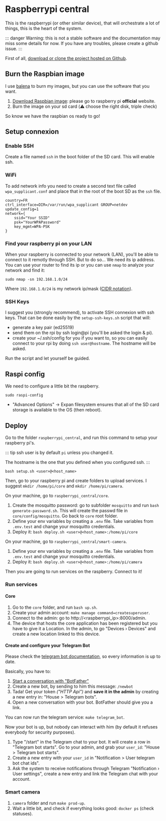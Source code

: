 # Raspberrypi central
This is the raspberrypi (or other similar device), that will orchestrate a lot of things, this is the heart of the system.

::: danger
Warning: this is not a stable software and the documentation may miss some details for now. If you have any troubles, please create a github issue.
:::

First of all, [download or clone the project hosted on Github](https://github.com/mxmaxime/mx-tech-house).

## Burn the Raspbian image
I use [balena](https://www.balena.io/etcher/) to burn my images, but you can use the software that you want.

1. [Download Raspbian image](https://www.raspberrypi.org/): please go to raspberry pi **official** website.
2. Burn the image on your sd card (:warning: choose the right disk, triple check)

So know we have the raspbian os ready to go!

## Setup connexion
### Enable SSH
Create a file named `ssh` in the boot folder of the SD card. This will enable ssh.

### WiFi
To add network info you need to create a second text file called `wpa_supplicant.conf` and place that in the root of the boot SD as the `ssh` file.

```
country=FR
ctrl_interface=DIR=/var/run/wpa_supplicant GROUP=netdev
update_config=1
network={
    ssid="Your SSID"
    psk="YourWPAPassword"
    key_mgmt=WPA-PSK
}
```

### Find your raspberry pi on your LAN
When your raspberry is connected to your network (LAN), you'll be able to connect to it remotly through SSH. But to do so... We need its ip address. You can use your router to find its ip or you can use `nmap` to analyze your network and find it:
```
sudo nmap -sn 192.168.1.0/24
```
Where `192.168.1.0/24` is my network ip/mask ([CIDR notation](https://en.wikipedia.org/wiki/Classless_Inter-Domain_Routing)).

### SSH Keys
I suggest you (strongly recommend), to activate SSH connexion with ssh keys.
That can be done easily by the `setup-ssh-keys.sh` script that will:
- generate a key pair (ed25519)
- send them on the rpi by ssh login@pi (you'll be asked the login & pi).
- create your ~/.ssh/config for you if you want to, so you can easily connect to your rpi by doing `ssh user@hostname`. The hostname will be asked.

Run the script and let yourself be guided.

## Raspi config
We need to configure a little bit the raspberry.

```
sudo raspi-config
```

- "Advanced Options" -> Expan filesystem ensures that all of the SD card storage is available to the OS (then reboot).

## Deploy
Go to the folder `raspberrypi_central`, and run this command to setup your raspberry pi's.

::: tip
ssh user is by default `pi` unless you changed it.

The hostname is the one that you defined when you configured ssh.
:::

```shell
bash setup.sh <user>@<host_name>
```

Then, go to your raspberry pi and create folders to upload services. I suggest `mkdir /home/pi/core` and `mkdir /home/pi/camera`.

On your machine, go to `raspberrypi_central/core`.

1) Create the mosquitto password: go to subfolder `mosquitto` and run `bash generate-password.sh`. This will create the passwd file in `core/config/mosquitto`. Go back to `core` root folder.
2) Define your env variables by creating a `.env` file. Take variables from `.env.test` and change your mosquitto credentials.
3) Deploy it: `bash deploy.sh <user>@<host_name>:/home/pi/core`

On your machine, go to `raspberrypi_central/smart-camera`.
1) Define your env variables by creating a `.env` file. Take variables from `.env.test` and change your mosquitto credentials.
2) Deploy it: `bash deploy.sh <user>@<host_name>:/home/pi/camera`


Then you are going to run services on the raspberry. Connect to it!

### Run services
#### Core
1) Go to the `core` folder, and run `bash up.sh`.
2) Create your admin account: `make manage command=createsuperuser`.
3) Connect to the admin: go to http://<raspberrypi_ip>:8000/admin.
4) The device that hosts the core application has been registered but you have to give it a Location. In the admin, to go "Devices › Devices" and create a new location linked to this device.

#### Create and configure your Telegram Bot
Please check the [telegram bot documentation](https://core.telegram.org/bots), so every information is up to date.

Basically, you have to:

1) [Start a conversation with "BotFather"](https://t.me/botfather)
2) Create a new bot, by sending to him this message: `/newbot` 
3) Tada! Get your token *("HTTP Api")* and **save it in the admin** by creating a new entry in: "House > Telegram bots".
4) Open a new conversation with your bot. BotFather should give you a link.

You can now run the telegram service: `make telegram_bot`.

Now your bot is up, but nobody can interact with him (by default it refuses everybody for security purposes).

1) Type "/start" in the Telegram chat to your bot. It will create a row in "Telegram bot starts". Go to your admin, and grab your `user_id`: "House > Telegram bot starts".
2) Create a new entry with your `user_id` in "Notification >  User telegram bot chat ids".
3) Ask the system to receive notifications through Telegram "Notification › User settings", create a new entry and link the Telegram chat with your account.

### Smart camera
1) `camera` folder and run `make prod-up`.
2) Wait a little bit, and check if everything looks good: `docker ps` (check statuses).
